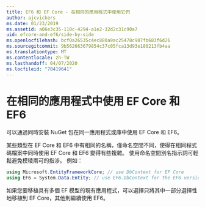 ```yaml
---
title: EF6 和 EF Core - 在相同的應用程式中使用它們
author: ajcvickers
ms.date: 01/23/2019
ms.assetid: a06e3c35-110c-4294-a1e2-32d2c31c90a7
uid: efcore-and-ef6/side-by-side
ms.openlocfilehash: bcf0a26535c4ec880a9ac25478c987fb683f6d26
ms.sourcegitcommit: 9b562663679854c37c05fca13d93e180213fb4aa
ms.translationtype: MT
ms.contentlocale: zh-TW
ms.lasthandoff: 04/07/2020
ms.locfileid: "78419641"
---
```

# <a name="using-ef-core-and-ef6-in-the-same-application"></a>在相同的應用程式中使用 EF Core 和 EF6

可以通過同時安裝 NuGet 包在同一應用程式或庫中使用 EF Core 和 EF6。

某些類型在 EF Core 和 EF6 中有相同的名稱，僅命名空間不同，使得在相同程式碼檔案中同時使用 EF Core 和 EF6 變得有些複雜。 使用命名空間別名指示詞可輕鬆避免模稜兩可的指涉。 例如：

``` csharp
using Microsoft.EntityFrameworkCore; // use DbContext for EF Core
using EF6 = System.Data.Entity; // use EF6.DbContext for the EF6 version
```

如果您要移植具有多個 EF 模型的現有應用程式，可以選擇只將其中一部分選擇性地移植到 EF Core，其他則繼續使用 EF6。
